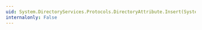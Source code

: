 ```yaml
---
uid: System.DirectoryServices.Protocols.DirectoryAttribute.Insert(System.Int32,System.Byte[])
internalonly: False
---
```

